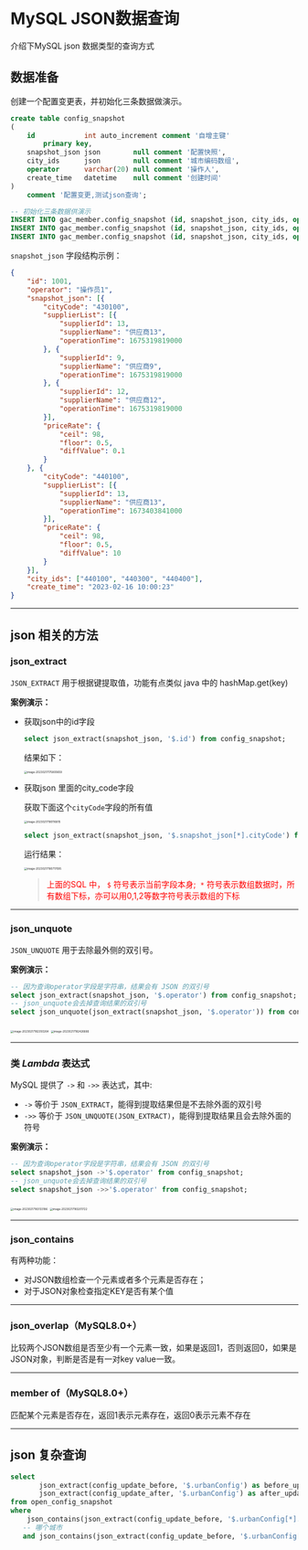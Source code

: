 # MySQL JSON数据查询

介绍下MySQL json 数据类型的查询方式

## 数据准备

创建一个配置变更表，并初始化三条数据做演示。

```sql
create table config_snapshot
(
    id            int auto_increment comment '自增主键'
        primary key,
    snapshot_json json        null comment '配置快照',
    city_ids      json        null comment '城市编码数组',
    operator      varchar(20) null comment '操作人',
    create_time   datetime    null comment '创建时间'
)
    comment '配置变更,测试json查询';

-- 初始化三条数据供演示
INSERT INTO gac_member.config_snapshot (id, snapshot_json, city_ids, operator, create_time) VALUES (1, '{"id": 1001, "city_ids": ["440100", "440300", "440400"], "operator": "操作员1", "create_time": "2023-02-16 10:00:23", "snapshot_json": [{"cityCode": "430100", "priceRate": {"ceil": 98, "floor": 0.5, "diffValue": 0.1}, "supplierList": [{"supplierId": 13, "supplierName": "供应商13", "operationTime": 1675319819000}, {"supplierId": 9, "supplierName": "供应商9", "operationTime": 1675319819000}, {"supplierId": 12, "supplierName": "供应商12", "operationTime": 1675319819000}]}, {"cityCode": "440100", "priceRate": {"ceil": 98, "floor": 0.5, "diffValue": 10}, "supplierList": [{"supplierId": 13, "supplierName": "供应商13", "operationTime": 1673403841000}]}]}', '["440100", "440300", "440400"]', '操作员1', '2023-02-16 10:00:23');
INSERT INTO gac_member.config_snapshot (id, snapshot_json, city_ids, operator, create_time) VALUES (2, '{"id": 1001, "city_ids": ["440100", "430300", "440110"], "operator": "操作员1", "create_time": "2023-02-16 10:00:23", "snapshot_json": [{"cityCode": "430300", "priceRate": {"ceil": 98, "floor": 0.5, "diffValue": 0.1}, "supplierList": [{"supplierId": 2, "supplierName": "供应商2", "operationTime": 1675319819000}, {"supplierId": 91, "supplierName": "供应商91", "operationTime": 1675319819000}, {"supplierId": 125, "supplierName": "供应商125", "operationTime": 1675319819000}]}, {"cityCode": "440110", "priceRate": {"ceil": 98, "floor": 0.5, "diffValue": 10}, "supplierList": [{"supplierId": 13, "supplierName": "供应商13", "operationTime": 1673403841000}]}]}', '["440100", "440310", "440410"]', '操作员2', '2023-02-16 11:20:16');
INSERT INTO gac_member.config_snapshot (id, snapshot_json, city_ids, operator, create_time) VALUES (3, '{"id": 1001, "city_ids": ["440400", "440700", "440200"], "operator": "操作员1", "create_time": "2023-02-16 10:00:23", "snapshot_json": [{"cityCode": "430100", "priceRate": {"ceil": 98, "floor": 0.5, "diffValue": 0.1}, "supplierList": [{"supplierId": 17, "supplierName": "供应商17", "operationTime": 1675319819000}, {"supplierId": 11, "supplierName": "供应商11", "operationTime": 1675319819000}]}]}', '["440400", "440800", "441400"]', '操作员3', '2023-02-16 13:10:43');

```

`snapshot_json`  字段结构示例：

```json
{
	"id": 1001,
	"operator": "操作员1",
	"snapshot_json": [{
		"cityCode": "430100",
		"supplierList": [{
			"supplierId": 13,
			"supplierName": "供应商13",
			"operationTime": 1675319819000
		}, {
			"supplierId": 9,
			"supplierName": "供应商9",
			"operationTime": 1675319819000
		}, {
			"supplierId": 12,
			"supplierName": "供应商12",
			"operationTime": 1675319819000
		}],
		"priceRate": {
			"ceil": 98,
			"floor": 0.5,
			"diffValue": 0.1
		}
	}, {
		"cityCode": "440100",
		"supplierList": [{
			"supplierId": 13,
			"supplierName": "供应商13",
			"operationTime": 1673403841000
		}],
		"priceRate": {
			"ceil": 98,
			"floor": 0.5,
			"diffValue": 10
		}
	}],
	"city_ids": ["440100", "440300", "440400"],
	"create_time": "2023-02-16 10:00:23"
}
```



---

## json 相关的方法

### json_extract

`JSON_EXTRACT`  用于根据键提取值，功能有点类似 java 中的 hashMap.get(key)

**案例演示：**

- 获取json中的id字段

  ```sql
  select json_extract(snapshot_json, '$.id') from config_snapshot;
  ```

  结果如下：

  <img src="https://cdn.jsdelivr.net/gh/miiarms/typroa-image/moving/202302171758872.png" alt="image-20230217175800659" style="zoom:33%;" />

- 获取json 里面的city_code字段

  获取下面这个`cityCode`字段的所有值

  <img src="https://cdn.jsdelivr.net/gh/miiarms/typroa-image/moving/202302171801873.png" alt="image-20230217180116815" style="zoom:33%;" />

  ```sql
  select json_extract(snapshot_json, '$.snapshot_json[*].cityCode') from config_snapshot;
  ```

  运行结果：

  <img src="https://cdn.jsdelivr.net/gh/miiarms/typroa-image/moving/202302171807149.png" alt="image-20230217180717095" style="zoom:33%;" />

  > <font color="red">上面的SQL 中， `$`  符号表示当前字段本身;  `*` 符号表示数组数据时，所有数组下标，亦可以用0,1,2等数字符号表示数组的下标</font>

---

### json_unquote

`JSON_UNQUOTE` 用于去除最外侧的双引号。

**案例演示：**

```sql
-- 因为查询operator字段是字符串，结果会有 JSON 的双引号
select json_extract(snapshot_json, '$.operator') from config_snapshot;
-- json_unquote会去掉查询结果的双引号
select json_unquote(json_extract(snapshot_json, '$.operator')) from config_snapshot;
```

<img src="https://cdn.jsdelivr.net/gh/miiarms/typroa-image/moving/202302171823340.png" alt="image-20230217182350264" style="zoom:33%;" />

<img src="https://cdn.jsdelivr.net/gh/miiarms/typroa-image/moving/202302171824739.png" alt="image-20230217182426666" style="zoom:33%;" />

---

### 类 *Lambda* 表达式

MySQL 提供了 `->` 和 `->>` 表达式，其中:

- `->`  等价于  `JSON_EXTRACT`，能得到提取结果但是不去除外面的双引号
- `->>` 等价于 `JSON_UNQUOTE(JSON_EXTRACT)`，能得到提取结果且会去除外面的符号

**案例演示：**

   ```sql
   -- 因为查询operator字段是字符串，结果会有 JSON 的双引号
   select snapshot_json ->'$.operator' from config_snapshot;
   -- json_unquote会去掉查询结果的双引号
   select snapshot_json ->>'$.operator' from config_snapshot;
   ```

<img src="https://cdn.jsdelivr.net/gh/miiarms/typroa-image/moving/202302171831260.png" alt="image-20230217183133186" style="zoom:33%;" />

<img src="https://cdn.jsdelivr.net/gh/miiarms/typroa-image/moving/202302171832791.png" alt="image-20230217183201722" style="zoom:33%;" />

---

### json_contains

有两种功能：

- 对JSON数组检查一个元素或者多个元素是否存在；
- 对于JSON对象检查指定KEY是否有某个值

---

### json_overlap（MySQL8.0+）

比较两个JSON数组是否至少有一个元素一致，如果是返回1，否则返回0，如果是JSON对象，判断是否是有一对key value一致。

----

### member of（MySQL8.0+）

匹配某个元素是否存在，返回1表示元素存在，返回0表示元素不存在

---

## json 复杂查询



```sql
select 
       json_extract(config_update_before, '$.urbanConfig') as before_update ,
       json_extract(config_update_after, '$.urbanConfig') as after_update
from open_config_snapshot 
where 
	json_contains(json_extract(config_update_before, '$.urbanConfig[*].supplierList[*].supplierId'), '[10]' , '$')
   -- 哪个城市
   and json_contains(json_extract(config_update_before, '$.urbanConfig[*].cityCode'), '"440600"' , '$')
 
```



